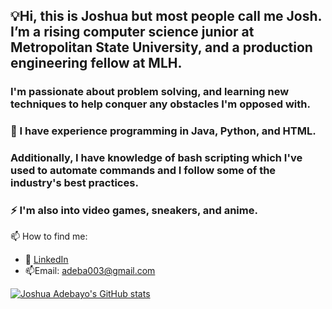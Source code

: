 ## 💡Hi, this is Joshua but most people call me Josh. I’m a rising computer science junior at Metropolitan State University, and a production engineering fellow at MLH.
### I'm passionate about problem solving, and learning new techniques to help conquer any obstacles I'm opposed with.
### 🐍 I have experience programming in Java, Python, and HTML. 
### Additionally, I have knowledge of bash scripting which I've used to automate commands and I follow some of the industry's best practices. 
### :zap: I'm also into video games, sneakers, and anime.
📫 How to find me: 

 - :office: [LinkedIn](https://www.linkedin.com/in/joshua-adebayo-/)
 - 📫Email: adeba003@gmail.com



[![Joshua Adebayo's GitHub stats](https://github-readme-stats.vercel.app/api?username=Epicskylegend&count_private=true&show_icons=true&theme=radical&hide_rank=false)](https://github.com/anuraghazra/github-readme-stats)


